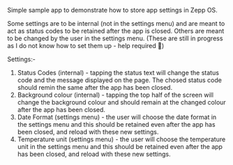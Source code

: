 Simple sample app to demonstrate how to store app settings in Zepp OS.

Some settings are to be internal (not in the settings menu) and are meant to act as status codes to be retained after the app is closed.  Others are meant to be changed by the user in the settings menu.
(These are still in progress as I do not know how to set them up - help required 🙏)

Settings:-
1. Status Codes (internal) - tapping the status text will change the status code and the message displayed on the page.  The chosed status code should remin the same after the app has been closed.
2. Background colour (internal) - tapping the top half of the screen will change the background colour and should remain at the changed colour after the app has been closed.
3. Date Format (settings menu) - the user will choose the date format in the settings menu and this should be retained even after the app has been closed, and reload with these new settings.
4. Temperature unit (settings menu) - the user will choose the temperature unit in the settings menu and this should be retained even after the app has been closed, and reload with these new settings.